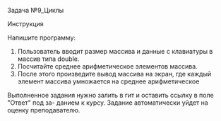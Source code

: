 Задача №9_Циклы

Инструкция

Напишите программу:
1. Пользователь вводит размер массива и данные с клавиатуры в массив типа double.
2. Посчитайте среднее арифметическое элементов массива.
3. После этого произведите вывод массива на экран, где каждый элемент массива
   умножается на среднее арифметическое

Выполненное задания нужно залить в гит и оставить ссылку в поле "Ответ" под за-
данием к курсу. Задание автоматически уйдет на оценку преподавателю.
